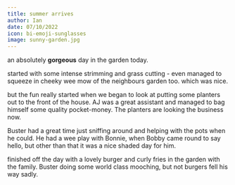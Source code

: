 ```yaml
---
title: summer arrives
author: Ian
date: 07/10/2022
icon: bi-emoji-sunglasses
image: sunny-garden.jpg
---
```


an absolutely **gorgeous** day in the garden today. 

started with some intense strimming and grass cutting - even managed to squeeze in cheeky wee mow of the neighbours garden too. which was nice.

but the fun really started when we began to look at putting some planters out to the front of the house.  AJ was a great assistant and managed to bag himself some quality pocket-money. The planters are looking the business now.

Buster had a great time just sniffing around and helping with the pots when he could.  He had a wee play with Bonnie, when Bobby came round to say hello, but other than that it was a nice shaded day for him.

finished off the day with a lovely burger and curly fries in the garden with the family.  Buster doing some world class mooching, but not burgers fell his way sadly.